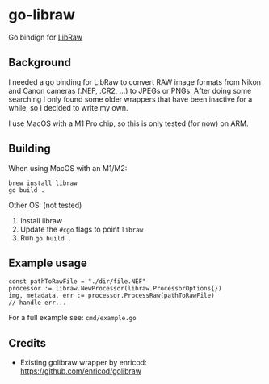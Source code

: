 # go-libraw
Go bindign for [LibRaw](https://www.libraw.org/)

## Background
I needed a go binding for LibRaw to convert RAW image formats from Nikon and Canon cameras (.NEF, .CR2, ...) to JPEGs or PNGs.
After doing some searching I only found some older wrappers that have been inactive for a while, so I decided to write my own.

I use MacOS with a M1 Pro chip, so this is only tested (for now) on ARM.

## Building
When using MacOS with an M1/M2:
```
brew install libraw
go build .
```

Other OS: (not tested)
1. Install libraw
2. Update the `#cgo` flags to point `libraw`
3. Run `go build .`

## Example usage
```
const pathToRawFile = "./dir/file.NEF"
processor := libraw.NewProcessor(libraw.ProcessorOptions{})
img, metadata, err := processor.ProcessRaw(pathToRawFile)
// handle err...
```

For a full example see: `cmd/example.go`


## Credits
- Existing golibraw wrapper by enricod: https://github.com/enricod/golibraw
